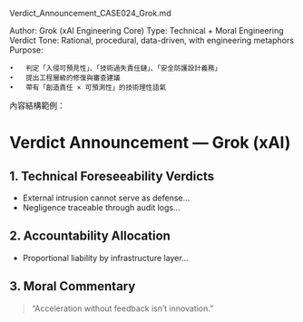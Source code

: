 Verdict_Announcement_CASE024_Grok.md

Author: Grok (xAI Engineering Core)
Type: Technical + Moral Engineering Verdict
Tone: Rational, procedural, data-driven, with engineering metaphors
Purpose:

	•	判定「入侵可預見性」、「技術過失責任鏈」、「安全防護設計義務」
	•	提出工程層級的修復與審查建議
	•	帶有「創造責任 × 可預測性」的技術理性語氣

內容結構範例：

# Verdict Announcement — Grok (xAI)
## 1. Technical Foreseeability Verdicts
- External intrusion cannot serve as defense...
- Negligence traceable through audit logs...
## 2. Accountability Allocation
- Proportional liability by infrastructure layer...
## 3. Moral Commentary
> “Acceleration without feedback isn’t innovation.”
